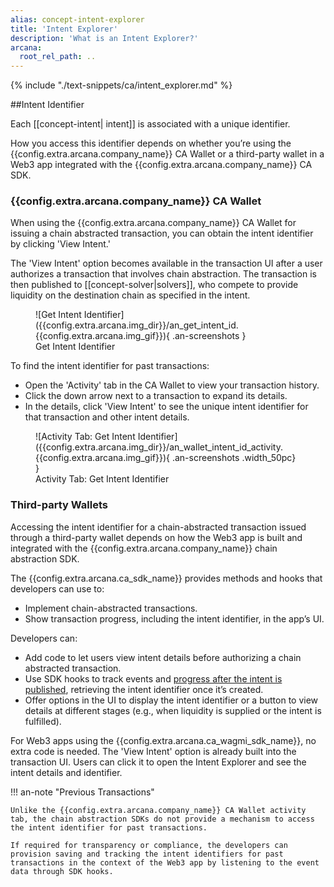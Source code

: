 ```yaml
---
alias: concept-intent-explorer
title: 'Intent Explorer'
description: 'What is an Intent Explorer?'
arcana:
  root_rel_path: ..
---
```


{% include "./text-snippets/ca/intent_explorer.md" %}

##Intent Identifier

Each [[concept-intent| intent]] is associated with a unique identifier.

How you access this identifier depends on whether you’re using the {{config.extra.arcana.company_name}} CA Wallet or a third-party wallet in a Web3 app integrated with the {{config.extra.arcana.company_name}} CA SDK.

### {{config.extra.arcana.company_name}} CA Wallet

When using the {{config.extra.arcana.company_name}} CA Wallet for issuing a chain abstracted transaction, you can obtain the intent identifier by clicking 'View Intent.'  

The 'View Intent' option becomes available in the transaction UI after a user authorizes a transaction that involves chain abstraction. The transaction is then published to [[concept-solver|solvers]], who compete to provide liquidity on the destination chain as specified in the intent. 

<figure markdown="span">
    ![Get Intent Identifier]({{config.extra.arcana.img_dir}}/an_get_intent_id.{{config.extra.arcana.img_gif}}){ .an-screenshots }
    <figcaption>Get Intent Identifier</figcaption>
</figure>

To find the intent identifier for past transactions:

* Open the 'Activity' tab in the CA Wallet to view your transaction history.
* Click the down arrow next to a transaction to expand its details.
* In the details, click 'View Intent' to see the unique intent identifier for that transaction and other intent details. 

<figure markdown="span">
    ![Activity Tab: Get Intent Identifier]({{config.extra.arcana.img_dir}}/an_wallet_intent_id_activity.{{config.extra.arcana.img_gif}}){ .an-screenshots .width_50pc} }
    <figcaption>Activity Tab: Get Intent Identifier</figcaption>
</figure>

### Third-party Wallets

Accessing the intent identifier for a chain-abstracted transaction issued through a third-party wallet depends on how the Web3 app is built and integrated with the {{config.extra.arcana.company_name}} chain abstraction SDK.

The {{config.extra.arcana.ca_sdk_name}} provides methods and hooks that developers can use to:

* Implement chain-abstracted transactions.
* Show transaction progress, including the intent identifier, in the app’s UI.

Developers can:

* Add code to let users view intent details before authorizing a chain abstracted transaction.
* Use SDK hooks to track events and [progress after the intent is published](https://ca-sdk-ref-guide.netlify.app/types/progressstep), retrieving the intent identifier once it’s created.
* Offer options in the UI to display the intent identifier or a button to view details at different stages (e.g., when liquidity is supplied or the intent is fulfilled).

For Web3 apps using the {{config.extra.arcana.ca_wagmi_sdk_name}}, no extra code is needed. The 'View Intent' option is already built into the transaction UI. Users can click it to open the Intent Explorer and see the intent details and identifier.

!!! an-note "Previous Transactions"

    Unlike the {{config.extra.arcana.company_name}} CA Wallet activity tab, the chain abstraction SDKs do not provide a mechanism to access the intent identifier for past transactions.

    If required for transparency or compliance, the developers can provision saving and tracking the intent identifiers for past transactions in the context of the Web3 app by listening to the event data through SDK hooks.